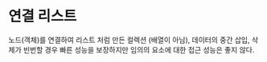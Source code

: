 # 연결 리스트
노드(객체)를 연결하여 리스트 처럼 만든 컬렉션 (배열이 아님), 데이터의 중간 삽입, 삭제가 빈번할 경우 빠른 성능을 보장하지만 임의의 요소에 대한 접근 성능은 좋지 않다.
